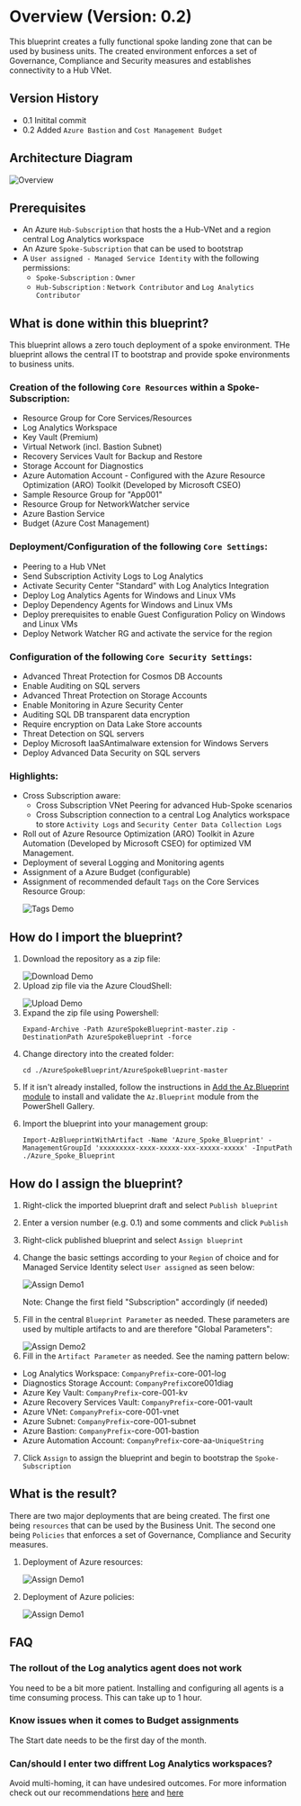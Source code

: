 # Overview (Version: 0.2)
This blueprint creates a fully functional spoke landing zone that can be used by business units. The created environment enforces a set of Governance, Compliance and Security measures and establishes connectivity to a Hub VNet.

## Version History
- 0.1 Initital commit
- 0.2 Added ```Azure Bastion``` and ```Cost Management Budget```

## Architecture Diagram

![Overview](media/AzureSpokeBlueprintOverview.png)
 
## Prerequisites 
- An Azure ```Hub-Subscription``` that hosts the a Hub-VNet and a region central Log Analytics workspace
- An Azure ```Spoke-Subscription``` that can be used to bootstrap 
- A ```User assigned - Managed Service Identity``` with the following permissions: 
  -  ```Spoke-Subscription``` : ```Owner``` 
  -  ```Hub-Subscription``` : ```Network Contributor``` and ```Log Analytics Contributor``` 
 
## What is done within this blueprint?
 
This blueprint allows a zero touch deployment of a spoke environment. THe blueprint allows the central IT to bootstrap and provide spoke environments to business units.
 
### Creation of the following ```Core Resources``` within a Spoke-Subscription:
 
- Resource Group for Core Services/Resources
- Log Analytics Workspace
- Key Vault (Premium)
- Virtual Network (incl. Bastion Subnet) 
- Recovery Services Vault for Backup and Restore
- Storage Account for Diagnostics
- Azure Automation Account - Configured with the Azure Resource Optimization (ARO) Toolkit (Developed by Microsoft CSEO)
- Sample Resource Group for "App001"
- Resource Group for NetworkWatcher service
- Azure Bastion Service
- Budget (Azure Cost Management)
 
### Deployment/Configuration of the following ```Core Settings```:
 
- Peering to a Hub VNet 
- Send Subscription Activity Logs to Log Analytics
- Activate Security Center "Standard" with Log Analytics Integration
- Deploy Log Analytics Agents for Windows and Linux VMs
- Deploy Dependency Agents for Windows and Linux VMs
- Deploy prerequisites to enable Guest Configuration Policy on Windows and Linux VMs
- Deploy Network Watcher RG and activate the service for the region
 
### Configuration of the following ```Core Security Settings```:
 
- Advanced Threat Protection for Cosmos DB Accounts
- Enable Auditing on SQL servers
- Advanced Threat Protection on Storage Accounts
- Enable Monitoring in Azure Security Center
- Auditing SQL DB transparent data encryption
- Require encryption on Data Lake Store accounts
- Threat Detection on SQL servers
- Deploy Microsoft IaaSAntimalware extension for Windows Servers
- Deploy Advanced Data Security on SQL servers
 
### Highlights: 
- Cross Subscription aware:
  - Cross Subscription VNet Peering for advanced Hub-Spoke scenarios
  - Cross Subscription connection to a central Log Analytics workspace to store ```Activity Logs``` and ```Security Center Data Collection Logs```
- Roll out of Azure Resource Optimization (ARO) Toolkit in Azure Automation (Developed by Microsoft CSEO) for optimized VM Management. 
- Deployment of several Logging and Monitoring agents
- Assignment of a Azure Budget (configurable)
- Assignment of recommended default ```Tags``` on the Core Services Resource Group:</p> 
 ![Tags Demo](media/Tags.png)
 
## How do I import the blueprint?
 
1. Download the repository as a zip file:</p>
   ![Download Demo](media/download_repo.gif)
2. Upload zip file via the Azure CloudShell:</p>
   ![Upload Demo](media/upload_zipfile.gif)
3. Expand the zip file using Powershell:</p>
   ```Expand-Archive -Path AzureSpokeBlueprint-master.zip -DestinationPath AzureSpokeBlueprint -force```</p>
4. Change directory into the created folder:</p>
   ```cd ./AzureSpokeBlueprint/AzureSpokeBlueprint-master```</p>
5. If it isn't already installed, follow the instructions in [Add the Az.Blueprint module](https://docs.microsoft.com/de-de/azure/governance/blueprints/how-to/manage-assignments-ps#add-the-azblueprint-module) to install and validate the ```Az.Blueprint``` module from the PowerShell Gallery.</p>
6. Import the blueprint into your management group:</p>
   ```Import-AzBlueprintWithArtifact -Name 'Azure_Spoke_Blueprint' -ManagementGroupId 'xxxxxxxxx-xxxx-xxxxx-xxx-xxxxx-xxxxx' -InputPath ./Azure_Spoke_Blueprint```</p>
 
## How do I assign the blueprint? 
1. Right-click the imported blueprint draft and select ```Publish blueprint```</p>
2. Enter a version number (e.g. 0.1) and some comments and click ```Publish```</p>
3. Right-click published  blueprint and select ```Assign blueprint```</p>
4. Change the basic settings according to your ```Region``` of choice and for Managed Service Identity select ```User assigned``` as seen below:</p>
   ![Assign Demo1](media/assign_blueprint1.gif)
   </p>
   Note: Change the first field "Subscription" accordingly (if needed)</p>
5. Fill in the central ```Blueprint Parameter``` as needed. These parameters are used by multiple artifacts to and are therefore "Global Parameters": </p>
   ![Assign Demo2](media/Parameter.JPG)
6. Fill in the ```Artifact Parameter``` as needed. See the naming pattern below:</p>
- Log Analytics Workspace: ```CompanyPrefix```-core-001-log
- Diagnostics Storage Account: ```CompanyPrefix```core001diag
- Azure Key Vault: ```CompanyPrefix```-core-001-kv 
- Azure Recovery Services Vault: ```CompanyPrefix```-core-001-vault
- Azure VNet: ```CompanyPrefix```-core-001-vnet
- Azure Subnet: ```CompanyPrefix```-core-001-subnet
- Azure Bastion: ```CompanyPrefix```-core-001-bastion
- Azure Automation Account: ```CompanyPrefix```-core-aa-```UniqueString```</p>
7.  Click ```Assign``` to assign the blueprint and begin to bootstrap the ```Spoke-Subscription```
 
## What is the result? 
 
There are two major deployments that are being created. The first one being ```resources``` that can be used by the Business Unit. The second one being ```Policies``` that enforces a set of Governance, Compliance and Security measures.    
 
1. Deployment of Azure resources:</p>
![Assign Demo1](media/Result1.png)</p></p>
2. Deployment of Azure policies:</p>
![Assign Demo1](media/Result2.png)</p></p>
 
## FAQ
 
### The rollout of the Log analytics agent does not work
You need to be a bit more patient. Installing and configuring all agents is a time consuming process. This can take up to 1 hour.

### Know issues when it comes to Budget assignments
The Start date needs to be the first day of the month.

### Can/should I enter two diffrent Log Analytics workspaces?
Avoid multi-homing, it can have undesired outcomes. For more information check out our recommendations
[here](https://docs.microsoft.com/en-us/azure/azure-monitor/platform/design-logs-deployment#recommendations) and 
[here](https://techcommunity.microsoft.com/t5/azure-sentinel/best-practices-for-designing-an-azure-sentinel-or-azure-security/ba-p/832574#)
